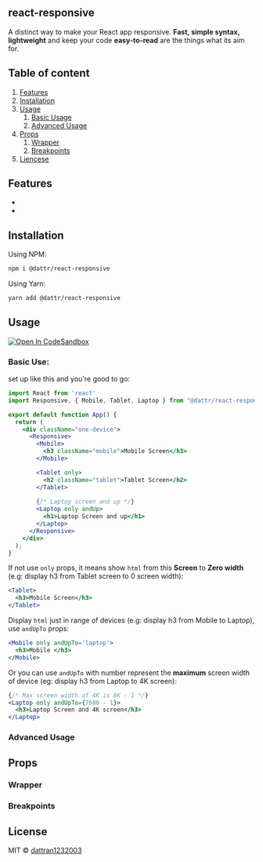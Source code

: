 ## react-responsive
A distinct way to make your React app responsive. **Fast, simple syntax, lightweight** and keep your code **easy-to-read** are the things what its aim for.

## Table of content
1. [Features](#features)
2. [Installation](#installation)
3. [Usage](#usage)
   1. [Basic Usage](#basic-use)
   2. [Advanced Usage](#advanced-use)
4. [Props](#props)
   1. [Wrapper](#wrapper)
   2. [Breakpoints](#breakpoints)
5. [Liencese](#liencese)

## Features
-
-

## Installation
Using NPM:
```bash
npm i @dattr/react-responsive
```
Using Yarn:
```bash
yarn add @dattr/react-responsive
```
## Usage
[![Open In CodeSandbox](https://img.shields.io/badge/Open%20In-codeSandbox-blue)](https://codesandbox.io/s/react-responsive-test-bk2ho)

### Basic Use:
set up like this and you're good to go:
```jsx
import React from 'react'
import Responsive, { Mobile, Tablet, Laptop } from "@dattr/react-responsive";

export default function App() {
  return (
    <div className="one-device">
      <Responsive>
        <Mobile>
          <h3 className="mobile">Mobile Screen</h3>
        </Mobile>

        <Tablet only>
          <h2 className="tablet">Tablet Screen</h2>
        </Tablet>
        
        {/* Laptop screen and up */}
        <Laptop only andUp>
          <h1>Laptop Screen and up</h1>
        </Laptop>
      </Responsive>
    </div>
  );
}

```

If not use `only` props, it means show `html` from this **Screen** to **Zero width** (e.g: display h3 from Tablet screen to 0 screen width):
```jsx
<Tablet>
  <h3>Mobile Screen</h3>
</Tablet>
```

Display `html` just in range of devices (e.g: display h3 from Mobile to Laptop), use `andUpTo` props:
```jsx
<Mobile only andUpTo='laptop'>
  <h3>Mobile </h3>
</Mobile>
```

Or you can use `andUpTo` with number represent the **maximum** screen width of device (eg: display h3 from Laptop to 4K screen):
```jsx
{/* Max screen width of 4K is 8K - 1 */}
<Laptop only andUpTo={7680 - 1}>
  <h3>Laptop Screen and 4K screen</h3>
</Laptop>
```

### Advanced Usage

## Props
### Wrapper
### Breakpoints

## License

MIT © [dattran1232003](https://github.com/dattran1232003)

